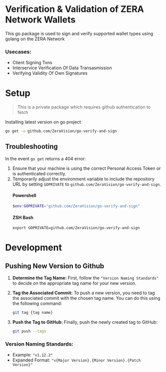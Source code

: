 # Verification & Validation of ZERA Network Wallets
This go package is used to sign and verify supported wallet types using golang on the ZERA Network

### Usecases:
- Client Signing Txns
- Interservice Verification Of Data Transasmission
- Verifying Validity Of Own Signatures

# Setup
> This is a private package which requires github authentication to fetch

Installing latest version on go project
```bash
go get -u github.com/ZeraVision/go-verify-and-sign
```

## Troubleshooting
In the event `go get` returns a 404 error:
1. Ensure that your machine is using the correct Personal Access Token or is authenticated correctly.
2. Temporarily adjust the environment variable to include the repository URL by setting `GOPRIVATE` to `github.com/ZeraVision/go-verify-and-sign`.
   #### Powershell
   ```powershell
   $env:GOPRIVATE="github.com/ZeraVision/go-verify-and-sign"
   ```
   #### ZSH Bash
   ```
   export GOPRIVATE=github.com/ZeraVision/go-verify-and-sign
   ```

# Development

## Pushing New Version to Github

1. **Determine the Tag Name:**
   First, follow the `"Version Naming Standards"` to decide on the appropriate tag name for your new version.

2. **Tag the Associated Commit:**
   To push a new version, you need to tag the   associated commit with the chosen tag name.   You can do this using the following command:
    ```bash
    git tag {tag name} 
    ```
3. **Push the Tag to GitHub:**
    Finally, push the newly created tag to GitHub:
    ```bash
    git push --tags 
    ```

### Version Naming Standards:
- Example: `"v1.12.2"`
- Expanded Format: `"v{Major Version}.{Minor Version}.{Patch Version}"`

